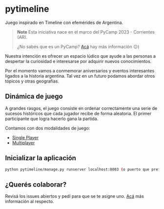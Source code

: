 # pytimeline
Juego inspirado en Timeline con efemérides de Argentina.

> **Note**
> Esta iniciativa nace en el marco del PyCamp 2023 - Corrientes (AR).
> 
> ¿No sabés que es un PyCamp? [Acá](docs/PYCAMP.md) hay más información 😉)

Nuestra intención es ofrecer un espacio lúdico que ayude a las personas a 
despertar la curiosidad e interesarse por adquirir nuevos conocimientos.

Por el momento vamos a conmemorar aniversarios y eventos interesantes ligados 
a la historia argentina. Tal vez en un futuro podamos abordar otros tópicos y 
otras geografías.

## Dinámica de juego

A grandes rasgos, el juego consiste en ordenar correctamente una serie de
sucesos históricos que cada jugador recibe de forma aleatoria. El primer
participante que logra hacerlo gana la partida.

Contamos con dos modalidades de juego:
- [Single Player](docs/SINGLEPLAYER.md)
- [Multiplayer](docs/MULTIPLAYER.md)

## Inicializar la aplicación
```bash
python pytimeline/manage.py runserver localhost:8003 (o puerto que prefieras)
```

## ¿Querés colaborar?
Revisá los issues abiertos y pedí para que se te asigne uno. 
[Acá](docs/CONTRIBUTING.md) más información al respecto.

